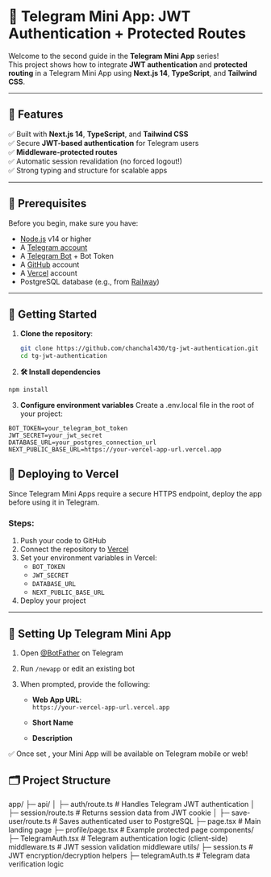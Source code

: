 # 🚀 Telegram Mini App: JWT Authentication + Protected Routes

Welcome to the second guide in the **Telegram Mini App** series!  
This project shows how to integrate **JWT authentication** and **protected routing** in a Telegram Mini App using **Next.js 14**, **TypeScript**, and **Tailwind CSS**.

---

## 📌 Features

✅ Built with **Next.js 14**, **TypeScript**, and **Tailwind CSS**  
✅ Secure **JWT-based authentication** for Telegram users  
✅ **Middleware-protected routes**  
✅ Automatic session revalidation (no forced logout!)  
✅ Strong typing and structure for scalable apps

---

## 🔧 Prerequisites

Before you begin, make sure you have:

- [Node.js](https://nodejs.org/) v14 or higher
- A [Telegram account](https://telegram.org/)
- A [Telegram Bot](https://t.me/BotFather) + Bot Token
- A [GitHub](https://github.com) account
- A [Vercel](https://vercel.com) account
- PostgreSQL database (e.g., from [Railway](https://railway.app))

---

## 🚀 Getting Started

1. **Clone the repository**:

   ```bash
   git clone https://github.com/chanchal430/tg-jwt-authentication.git
   cd tg-jwt-authentication
   ```

2. **🛠 Install dependencies**

```bash
npm install
```

3. **Configure environment variables**
   Create a .env.local file in the root of your project:

```
BOT_TOKEN=your_telegram_bot_token
JWT_SECRET=your_jwt_secret
DATABASE_URL=your_postgres_connection_url
NEXT_PUBLIC_BASE_URL=https://your-vercel-app-url.vercel.app
```

## 📲 Deploying to Vercel

Since Telegram Mini Apps require a secure HTTPS endpoint, deploy the app before using it in Telegram.

### Steps:

1. Push your code to GitHub
2. Connect the repository to [Vercel](https://vercel.com/)
3. Set your environment variables in Vercel:
   - `BOT_TOKEN`
   - `JWT_SECRET`
   - `DATABASE_URL`
   - `NEXT_PUBLIC_BASE_URL`
4. Deploy your project

---

## 🤖 Setting Up Telegram Mini App

1. Open [@BotFather](https://t.me/BotFather) on Telegram
2. Run `/newapp` or edit an existing bot
3. When prompted, provide the following:

   - **Web App URL**:  
     `https://your-vercel-app-url.vercel.app`

   - **Short Name**
   - **Description**

✅ Once set , your Mini App will be available on Telegram mobile or web!

## 🗂 Project Structure

app/
├─ api/
│ ├─ auth/route.ts # Handles Telegram JWT authentication
│ ├─ session/route.ts # Returns session data from JWT cookie
│ ├─ save-user/route.ts # Saves authenticated user to PostgreSQL
├─ page.tsx # Main landing page
├─ profile/page.tsx # Example protected page
components/
├─ TelegramAuth.tsx # Telegram authentication logic (client-side)
middleware.ts # JWT session validation middleware
utils/
├─ session.ts # JWT encryption/decryption helpers
├─ telegramAuth.ts # Telegram data verification logic
